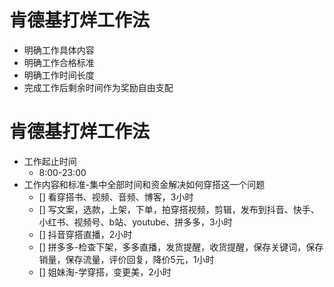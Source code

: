 # 肯德基打烊工作法

 - 明确工作具体内容
 - 明确工作合格标准
 - 明确工作时间长度
 - 完成工作后剩余时间作为奖励自由支配

# 肯德基打烊工作法

- 工作起止时间
  - 8:00-23:00
- 工作内容和标准-集中全部时间和资金解决如何穿搭这一个问题
  - [] 看穿搭书、视频、音频、博客，3小时
  - [] 写文案，选款，上架，下单，拍穿搭视频，剪辑，发布到抖音、快手、小红书、视频号、b站、youtube、拼多多，3小时
  - [] 抖音穿搭直播，2小时
  - [] 拼多多-检查下架，多多直播，发货提醒，收货提醒，保存关键词，保存销量，保存流量，评价回复，降价5元，1小时
  - [] 姐妹淘-学穿搭，变更美，2小时
